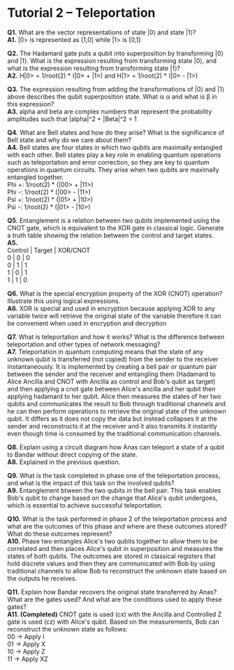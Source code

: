 # Tutorial 2 – Teleportation

**Q1.** What are the vector representations of state |0⟩ and state |1⟩?  
**A1.** |0> is represented as [1,0] while |1> is [0,1]

**Q2.** The Hadamard gate puts a qubit into superposition by transforming |0⟩ and |1⟩. What is the expression resulting from transforming state |0⟩, and what is the expression resulting from transforming state |1⟩?  
**A2.** H|0> = 1/root(2) * (|0> + |1>) and H|1> = 1/root(2) * (|0> - |1>)

**Q3.** The expression resulting from adding the transformations of |0⟩ and |1⟩ above describes the qubit superposition state. What is α and what is β in this expression?  
**A3.** alpha and beta are complex numbers that represent the probability amplitudes such that |alpha|^2 + |Beta|^2 = 1

**Q4.** What are Bell states and how do they arise? What is the significance of Bell state and why do we care about them?  
**A4.** Bell states are four states in which two qubits are maximally entangled with each other. Bell states play a key role in enabling quantum operations such as teleportation and error correction, so they are key to quantum operations in quantum circuits. They arise when two qubits are maximally entangled together.  
Phi +: 1/root(2) * (|00> + |11>)  
Phi -: 1/root(2) * (|00> - |11>)  
Psi +: 1/root(2) * (|01> + |10>)  
Psi -: 1/root(2) * (|01> - |10>)

**Q5.** Entanglement is a relation between two qubits implemented using the CNOT gate, which is equivalent to the XOR gate in classical logic. Generate a truth table showing the relation between the control and target states.  
**A5.**  
Control | Target | XOR/CNOT  
0 | 0 | 0  
0 | 1 | 1  
1 | 0 | 1  
1 | 1 | 0

**Q6.** What is the special encryption property of the XOR (CNOT) operation? Illustrate this using logical expressions.  
**A6.** XOR is special and used in encryption because applying XOR to any variable twice will retrieve the original state of the variable therefore it can be convenient when used in encryption and decryption

**Q7.** What is teleportation and how it works? What is the difference between teleportation and other types of network messaging?  
**A7.** Teleportation in quantum computing means that the state of any unknown qubit is transferred (not copied) from the sender to the receiver instantaneously.  It is implemented by creating a bell pair or quantum pair between the sender and the receiver and entangling them (Hadamard to Alice Ancilla and CNOT with Ancilla as control and Bob's qubit as target) and then applying a cnot gate between Alice's ancilla and her qubit then applying hadamard to her qubit. Alice then measures the states of her two qubits and communicates the result to Bob through traditional channels and he can then perform operations to retrieve the original state of the unknown qubit. It differs as it does not copy the data but instead collapses it at the sender and reconstructs it at the receiver and it also transmits it instantly even though time is consumed by the traditional communication channels.

**Q8.** Explain using a circuit diagram how Anas can teleport a state of a qubit to Bandar without direct copying of the state.  
**A8.** Explained in the previous question.

**Q9.** What is the task completed in phase one of the teleportation process, and what is the impact of this task on the involved qubits?  
**A9.** Entanglement btween the two qubits in the bell pair. This task enables Bob's qubit to change based on the change that Alice's qubit undergoes, which is essential to achieve successful teleportation.

**Q10.** What is the task performed in phase 2 of the teleportation process and what are the outcomes of this phase and where are these outcomes stored? What do these outcomes represent?  
**A10.** Phase two entangles Alice's two qubits together to allow them to be correlated and then places Alice's qubit in superposition and measures the states of both qubits. The outcomes are stored in classical registers that hold discrete values and then they are communicated with Bob by using traditional channels to allow Bob to reconstruct the unknown state based on the outputs he receives.

**Q11.** Explain how Bandar recovers the original state transferred by Anas? What are the gates used? And what are the conditions used to apply these gates?  
**A11. (Completed)** CNOT gate is used (cx) with the Ancilla and Controlled Z gate is used (cz) with Alice's qubit. Based on the measurements, Bob can reconstruct the unknown state as follows:  
00 -> Apply I  
01 -> Apply X  
10 -> Apply Z  
11 -> Apply XZ
